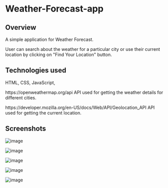 # Weather-Forecast-app

<h2> Overview </h2>
<p>A simple application for Weather Forecast. </p>
<p> User can search about the weather for a particular city or use their current location by clicking on "Find Your Location" button. </p>


<h2> Technologies used </h2>
HTML, CSS, JavaScript, 
<p>https://openweathermap.org/api API used for getting the weather details for different cities.</p>
<p>https://developer.mozilla.org/en-US/docs/Web/API/Geolocation_API API used for getting the current location.</p>
  
<h2> Screenshots </h2>

![image](https://user-images.githubusercontent.com/101567902/172958829-fab6de29-97ac-4141-87f3-a15e0277487d.png)

![image](https://user-images.githubusercontent.com/101567902/172958848-c3291ba0-e6eb-4001-835d-f1c1fdc32984.png)

![image](https://user-images.githubusercontent.com/101567902/172958864-c9d3656a-a6f9-4128-9da6-9f2b376c809a.png)

![image](https://user-images.githubusercontent.com/101567902/172958886-2d1cd363-2dcc-4e76-a8b1-4e0c2bbf2a44.png)

![image](https://user-images.githubusercontent.com/101567902/172958900-ed51ed7e-7dec-4a3b-ac72-91283def880e.png)







